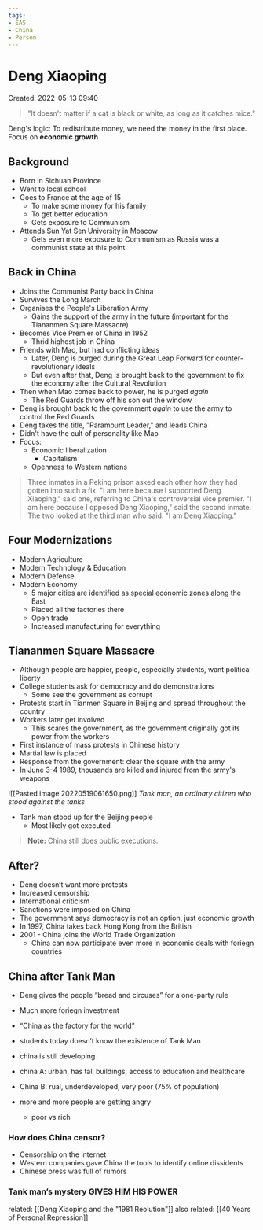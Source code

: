 ```yaml
---
tags:
- EAS
- China
- Person
---
```

# Deng Xiaoping 
Created: 2022-05-13 09:40  

>"It doesn't matter if a cat is black or white, as long as it catches mice."

Deng's logic: To redistribute money, we need the money in the first place. Focus on **economic growth** 

## Background
- Born in Sichuan Province 
- Went to local school 
- Goes to France at the age of 15 
	- To make some money for his family 
	- To get better education 
	- Gets exposure to Communism 
- Attends Sun Yat Sen University in Moscow 
	- Gets even more exposure to Communism as Russia was a communist state at this point 

## Back in China 
- Joins the Communist Party back in China 
- Survives the Long March 
- Organises the People's Liberation Army 
	- Gains the support of the army in the future (important for the Tiananmen Square Massacre)
- Becomes Vice Premier of China in 1952 
	- Thrid highest job in China 
- Friends with Mao, but had conflicting ideas 
	- Later, Deng is purged during the Great Leap Forward for counter-revolutionary ideals 
	- But even after that, Deng is brought back to the government to fix the economy after the Cultural Revolution 
- Then when Mao comes back to power, he is purged *again* 
	- The Red Guards throw off his son out the window 
- Deng is brought back to the government *again* to use the army to control the Red Guards 
- Deng takes the title, "Paramount Leader," and leads China 
- Didn't have the cult of personality like Mao 
- Focus: 
	- Economic liberalization 
		- Capitalism 
	- Openness to Western nations 

>Three inmates in a Peking prison asked each other how they had gotten into such a fix.
"I am here because I supported Deng Xiaoping," said one, referring to China's controversial vice premier.
"I am here because I opposed Deng Xiaoping," said the second inmate.
The two looked at the third man who said: "I am Deng Xiaoping."

## Four Modernizations 
- Modern Agriculture 
- Modern Technology & Education 
- Modern Defense 
- Modern Economy 
	- 5 major cities are identified as special economic zones along the East 
	- Placed all the factories there 
	- Open trade 
	- Increased manufacturing for everything 

## Tiananmen Square Massacre 
- Although people are happier, people, especially students, want political liberty 
- College students ask for democracy and do demonstrations 
	- Some see the government as corrupt 
- Protests start in Tianmen Square in Beijing and spread throughout the country 
- Workers later get involved 
	- This scares the government, as the government originally got its power from the workers 
- First instance of mass protests in Chinese history 
- Martial law is placed 
- Response from the government: clear the square with the army 
- In June 3-4 1989, thousands are killed and injured from the army's weapons 

![[Pasted image 20220519061650.png]]
*Tank man, an ordinary citizen who stood against the tanks*

- Tank man stood up for the Beijing people 
	- Most likely got executed 

>**Note:** China still does public executions. 

## After? 
- Deng doesn’t want more protests 
- Increased censorship 
- International criticism 
- Sanctions were imposed on China 
- The government says democracy is not an option, just economic growth 
- In 1997, China takes back Hong Kong from the British 
- 2001 - China joins the World Trade Organization 
	- China can now participate even more in economic deals with foriegn countries 

## China after Tank Man 
- Deng gives the people “bread and circuses” for a one-party rule 
- Much more foriegn investment 
- “China as the factory for the world” 

- students today doesn’t know the existence of Tank Man 

- china is still developing 
- china A: urban, has tall buildings, access to education and healthcare
- China B: rual, underdeveloped, very poor (75% of population)

- more and more people are getting angry 
	- poor vs rich 

### How does China censor?
- Censorship on the internet 
- Western companies gave China the tools to identify online dissidents 
- Chinese press was full of rumors 

### Tank man’s mystery GIVES HIM HIS POWER 

related: [[Deng Xiaoping and the "1981 Reolution"]]
also related: [[40 Years of Personal Repression]]